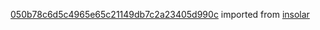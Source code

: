 [050b78c6d5c4965e65c21149db7c2a23405d990c](https://github.com/insolar/insolar/commit/050b78c6d5c4965e65c21149db7c2a23405d990c) imported from [insolar](https://github.com/insolar/insolar)

